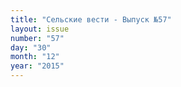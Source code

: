 ```yaml
---
title: "Сельские вести - Выпуск №57"
layout: issue
number: "57"
day: "30"
month: "12"
year: "2015"
---
```

